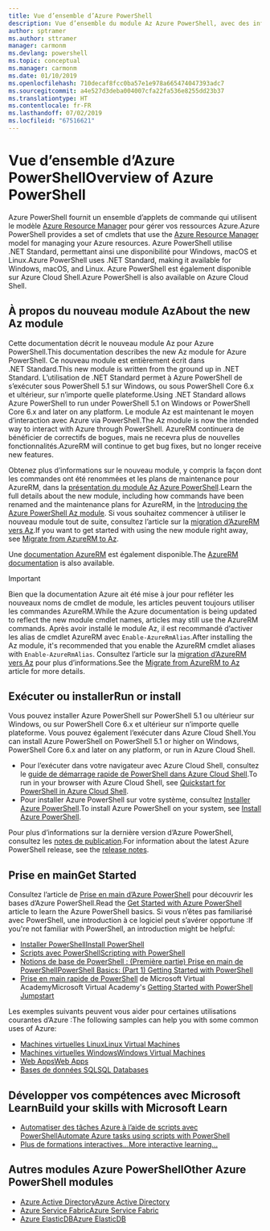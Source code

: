 ```yaml
---
title: Vue d’ensemble d’Azure PowerShell
description: Vue d’ensemble du module Az Azure PowerShell, avec des informations sur l’installation et la prise en main.
author: sptramer
ms.author: sttramer
manager: carmonm
ms.devlang: powershell
ms.topic: conceptual
ms.manager: carmonm
ms.date: 01/10/2019
ms.openlocfilehash: 710decaf8fcc0ba57e1e978a665474047393adc7
ms.sourcegitcommit: a4e527d3deba004007cfa22fa536e8255dd23b37
ms.translationtype: HT
ms.contentlocale: fr-FR
ms.lasthandoff: 07/02/2019
ms.locfileid: "67516621"
---
```

# <a name="overview-of-azure-powershell"></a><span data-ttu-id="3479f-103">Vue d’ensemble d’Azure PowerShell</span><span class="sxs-lookup"><span data-stu-id="3479f-103">Overview of Azure PowerShell</span></span>

<span data-ttu-id="3479f-104">Azure PowerShell fournit un ensemble d’applets de commande qui utilisent le modèle [Azure Resource Manager](/azure/azure-resource-manager/resource-group-overview) pour gérer vos ressources Azure.</span><span class="sxs-lookup"><span data-stu-id="3479f-104">Azure PowerShell provides a set of cmdlets that use the [Azure Resource Manager](/azure/azure-resource-manager/resource-group-overview) model for managing your Azure resources.</span></span> <span data-ttu-id="3479f-105">Azure PowerShell utilise .NET Standard, permettant ainsi une disponibilité pour Windows, macOS et Linux.</span><span class="sxs-lookup"><span data-stu-id="3479f-105">Azure PowerShell uses .NET Standard, making it available for Windows, macOS, and Linux.</span></span>
<span data-ttu-id="3479f-106">Azure PowerShell est également disponible sur Azure Cloud Shell.</span><span class="sxs-lookup"><span data-stu-id="3479f-106">Azure PowerShell is also available on Azure Cloud Shell.</span></span>

## <a name="about-the-new-az-module"></a><span data-ttu-id="3479f-107">À propos du nouveau module Az</span><span class="sxs-lookup"><span data-stu-id="3479f-107">About the new Az module</span></span>

<span data-ttu-id="3479f-108">Cette documentation décrit le nouveau module Az pour Azure PowerShell.</span><span class="sxs-lookup"><span data-stu-id="3479f-108">This documentation describes the new Az module for Azure PowerShell.</span></span> <span data-ttu-id="3479f-109">Ce nouveau module est entièrement écrit dans .NET Standard.</span><span class="sxs-lookup"><span data-stu-id="3479f-109">This new module is written from the ground up in .NET Standard.</span></span> <span data-ttu-id="3479f-110">L’utilisation de .NET Standard permet à Azure PowerShell de s’exécuter sous PowerShell 5.1 sur Windows, ou sous PowerShell Core 6.x et ultérieur, sur n’importe quelle plateforme.</span><span class="sxs-lookup"><span data-stu-id="3479f-110">Using .NET Standard allows Azure PowerShell to run under PowerShell 5.1 on Windows or PowerShell Core 6.x and later on any platform.</span></span> <span data-ttu-id="3479f-111">Le module Az est maintenant le moyen d’interaction avec Azure via PowerShell.</span><span class="sxs-lookup"><span data-stu-id="3479f-111">The Az module is now the intended way to interact with Azure through PowerShell.</span></span>
<span data-ttu-id="3479f-112">AzureRM continuera de bénéficier de correctifs de bogues, mais ne recevra plus de nouvelles fonctionnalités.</span><span class="sxs-lookup"><span data-stu-id="3479f-112">AzureRM will continue to get bug fixes, but no longer receive new features.</span></span>

<span data-ttu-id="3479f-113">Obtenez plus d’informations sur le nouveau module, y compris la façon dont les commandes ont été renommées et les plans de maintenance pour AzureRM, dans la [présentation du module Az Azure PowerShell](new-azureps-module-az.md).</span><span class="sxs-lookup"><span data-stu-id="3479f-113">Learn the full details about the new module, including how commands have been renamed and the maintenance plans for AzureRM, in the [Introducing the Azure PowerShell Az module](new-azureps-module-az.md).</span></span> <span data-ttu-id="3479f-114">Si vous souhaitez commencer à utiliser le nouveau module tout de suite, consultez l’article sur la [migration d’AzureRM vers Az](migrate-from-azurerm-to-az.md).</span><span class="sxs-lookup"><span data-stu-id="3479f-114">If you want to get started with using the new module right away, see [Migrate from AzureRM to Az](migrate-from-azurerm-to-az.md).</span></span>

<span data-ttu-id="3479f-115">Une [documentation AzureRM](/powershell/azure/azurerm) est également disponible.</span><span class="sxs-lookup"><span data-stu-id="3479f-115">The [AzureRM documentation](/powershell/azure/azurerm) is also available.</span></span>

> [!IMPORTANT]
>
> <span data-ttu-id="3479f-116">Bien que la documentation Azure ait été mise à jour pour refléter les nouveaux noms de cmdlet de module, les articles peuvent toujours utiliser les commandes AzureRM.</span><span class="sxs-lookup"><span data-stu-id="3479f-116">While the Azure documentation is being updated to reflect the new module cmdlet names, articles may still use the AzureRM commands.</span></span> <span data-ttu-id="3479f-117">Après avoir installé le module Az, il est recommandé d’activer les alias de cmdlet AzureRM avec `Enable-AzureRmAlias`.</span><span class="sxs-lookup"><span data-stu-id="3479f-117">After installing the Az module, it's recommended that you enable the AzureRM cmdlet aliases with `Enable-AzureRmAlias`.</span></span> <span data-ttu-id="3479f-118">Consultez l’article sur la [migration d’AzureRM vers Az](migrate-from-azurerm-to-az.md) pour plus d’informations.</span><span class="sxs-lookup"><span data-stu-id="3479f-118">See the [Migrate from AzureRM to Az](migrate-from-azurerm-to-az.md) article for more details.</span></span>

## <a name="run-or-install"></a><span data-ttu-id="3479f-119">Exécuter ou installer</span><span class="sxs-lookup"><span data-stu-id="3479f-119">Run or install</span></span>

<span data-ttu-id="3479f-120">Vous pouvez installer Azure PowerShell sur PowerShell 5.1 ou ultérieur sur Windows, ou sur PowerShell Core 6.x et ultérieur sur n’importe quelle plateforme. Vous pouvez également l’exécuter dans Azure Cloud Shell.</span><span class="sxs-lookup"><span data-stu-id="3479f-120">You can install Azure PowerShell on PowerShell 5.1 or higher on Windows, PowerShell Core 6.x and later on any platform, or run in Azure Cloud Shell.</span></span>

* <span data-ttu-id="3479f-121">Pour l’exécuter dans votre navigateur avec Azure Cloud Shell, consultez le [guide de démarrage rapide de PowerShell dans Azure Cloud Shell](/azure/cloud-shell/quickstart-powershell).</span><span class="sxs-lookup"><span data-stu-id="3479f-121">To run in your browser with Azure Cloud Shell, see [Quickstart for PowerShell in Azure Cloud Shell](/azure/cloud-shell/quickstart-powershell).</span></span>
* <span data-ttu-id="3479f-122">Pour installer Azure PowerShell sur votre système, consultez [Installer Azure PowerShell](install-az-ps.md).</span><span class="sxs-lookup"><span data-stu-id="3479f-122">To install Azure PowerShell on your system, see [Install Azure PowerShell](install-az-ps.md).</span></span>

<span data-ttu-id="3479f-123">Pour plus d’informations sur la dernière version d’Azure PowerShell, consultez les [notes de publication](release-notes-azureps.md).</span><span class="sxs-lookup"><span data-stu-id="3479f-123">For information about the latest Azure PowerShell release, see the [release notes](release-notes-azureps.md).</span></span>

## <a name="get-started"></a><span data-ttu-id="3479f-124">Prise en main</span><span class="sxs-lookup"><span data-stu-id="3479f-124">Get Started</span></span>

<span data-ttu-id="3479f-125">Consultez l’article de [Prise en main d’Azure PowerShell](get-started-azureps.md) pour découvrir les bases d’Azure PowerShell.</span><span class="sxs-lookup"><span data-stu-id="3479f-125">Read the [Get Started with Azure PowerShell](get-started-azureps.md) article to learn the Azure PowerShell basics.</span></span> <span data-ttu-id="3479f-126">Si vous n’êtes pas familiarisé avec PowerShell, une introduction à ce logiciel peut s’avérer opportune :</span><span class="sxs-lookup"><span data-stu-id="3479f-126">If you're not familiar with PowerShell, an introduction might be helpful:</span></span>

* [<span data-ttu-id="3479f-127">Installer PowerShell</span><span class="sxs-lookup"><span data-stu-id="3479f-127">Install PowerShell</span></span>](/powershell/scripting/install/installing-powershell)
* [<span data-ttu-id="3479f-128">Scripts avec PowerShell</span><span class="sxs-lookup"><span data-stu-id="3479f-128">Scripting with PowerShell</span></span>](/powershell/scripting/powershell-scripting)
* [<span data-ttu-id="3479f-129">Notions de base de PowerShell : (Première partie) Prise en main de PowerShell</span><span class="sxs-lookup"><span data-stu-id="3479f-129">PowerShell Basics: (Part 1) Getting Started with PowerShell</span></span>](https://channel9.msdn.com/Blogs/Taste-of-Premier/PowerShellBasicsPart1)
* <span data-ttu-id="3479f-130">[Prise en main rapide de PowerShell](https://mva.microsoft.com/liveevents/powershell-jumpstart) de Microsoft Virtual Academy</span><span class="sxs-lookup"><span data-stu-id="3479f-130">Microsoft Virtual Academy's [Getting Started with PowerShell Jumpstart](https://mva.microsoft.com/liveevents/powershell-jumpstart)</span></span>

<span data-ttu-id="3479f-131">Les exemples suivants peuvent vous aider pour certaines utilisations courantes d’Azure :</span><span class="sxs-lookup"><span data-stu-id="3479f-131">The following samples can help you with some common uses of Azure:</span></span>

* [<span data-ttu-id="3479f-132">Machines virtuelles Linux</span><span class="sxs-lookup"><span data-stu-id="3479f-132">Linux Virtual Machines</span></span>](/azure/virtual-machines/virtual-machines-linux-powershell-samples?toc=/powershell/azure/toc.json)
* [<span data-ttu-id="3479f-133">Machines virtuelles Windows</span><span class="sxs-lookup"><span data-stu-id="3479f-133">Windows Virtual Machines</span></span>](/azure/virtual-machines/virtual-machines-windows-powershell-samples?toc=/powershell/azure/toc.json)
* [<span data-ttu-id="3479f-134">Web Apps</span><span class="sxs-lookup"><span data-stu-id="3479f-134">Web Apps</span></span>](/azure/app-service-web/app-service-powershell-samples?toc=/powershell/azure/toc.json)
* [<span data-ttu-id="3479f-135">Bases de données SQL</span><span class="sxs-lookup"><span data-stu-id="3479f-135">SQL Databases</span></span>](/azure/sql-database/sql-database-powershell-samples?toc=/powershell/azure/toc.json)

## <a name="build-your-skills-with-microsoft-learn"></a><span data-ttu-id="3479f-136">Développer vos compétences avec Microsoft Learn</span><span class="sxs-lookup"><span data-stu-id="3479f-136">Build your skills with Microsoft Learn</span></span>

- [<span data-ttu-id="3479f-137">Automatiser des tâches Azure à l’aide de scripts avec PowerShell</span><span class="sxs-lookup"><span data-stu-id="3479f-137">Automate Azure tasks using scripts with PowerShell</span></span>](/learn/modules/automate-azure-tasks-with-powershell/)
- [<span data-ttu-id="3479f-138">Plus de formations interactives...</span><span class="sxs-lookup"><span data-stu-id="3479f-138">More interactive learning...</span></span>](/learn/browse/?term=powershell)

## <a name="other-azure-powershell-modules"></a><span data-ttu-id="3479f-139">Autres modules Azure PowerShell</span><span class="sxs-lookup"><span data-stu-id="3479f-139">Other Azure PowerShell modules</span></span>

* [<span data-ttu-id="3479f-140">Azure Active Directory</span><span class="sxs-lookup"><span data-stu-id="3479f-140">Azure Active Directory</span></span>](/powershell/azure/active-directory/)
* [<span data-ttu-id="3479f-141">Azure Service Fabric</span><span class="sxs-lookup"><span data-stu-id="3479f-141">Azure Service Fabric</span></span>](/powershell/azure/service-fabric/)
* [<span data-ttu-id="3479f-142">Azure ElasticDB</span><span class="sxs-lookup"><span data-stu-id="3479f-142">Azure ElasticDB</span></span>](/powershell/azure/elasticdbjobs/)
